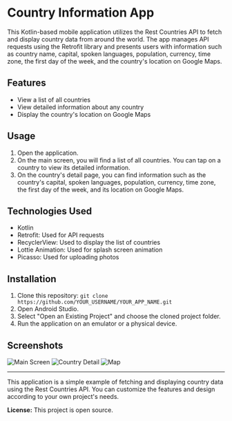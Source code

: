 # Country Information App

This Kotlin-based mobile application utilizes the Rest Countries API to fetch and display country data from around the world. The app manages API requests using the Retrofit library and presents users with information such as country name, capital, spoken languages, population, currency, time zone, the first day of the week, and the country's location on Google Maps.

## Features

- View a list of all countries
- View detailed information about any country
- Display the country's location on Google Maps

## Usage

1. Open the application.
2. On the main screen, you will find a list of all countries. You can tap on a country to view its detailed information.
3. On the country's detail page, you can find information such as the country's capital, spoken languages, population, currency, time zone, the first day of the week, and its location on Google Maps.

## Technologies Used

- Kotlin
- Retrofit: Used for API requests
- RecyclerView: Used to display the list of countries
- Lottie Animation: Used for splash screen animation
- Picasso: Used for uploading photos

## Installation

1. Clone this repository: `git clone https://github.com/YOUR_USERNAME/YOUR_APP_NAME.git`
2. Open Android Studio.
3. Select "Open an Existing Project" and choose the cloned project folder.
4. Run the application on an emulator or a physical device.

## Screenshots

![Main Screen](screenshots/main_screen.png)
![Country Detail](screenshots/country_detail.png)
![Map](screenshots/map.png)

---

This application is a simple example of fetching and displaying country data using the Rest Countries API. You can customize the features and design according to your own project's needs.

**License:** This project is open source.

